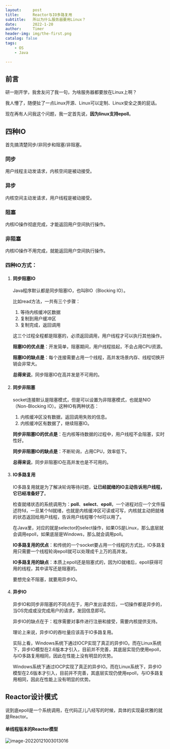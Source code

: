 ```yaml
---
layout:     post
title:      Reactor与IO多路复用
subtitle:   所以为什么服务器要用Linux？
date:       2022-1-20
author:     Timer
header-img: img/the-first.png
catalog: false
tags:
    - OS
    - Java

---
```


## 前言

研一刚开学，我舍友问了我一句，为啥服务器都要放在Linux上啊？

我人懵了，随便扯了一点Linux开源、Linux可以定制、Linux安全之类的屁话。

现在再有人问我这个问题，我一定首先说，**因为linux支持epoll**。  



## 四种IO

首先搞清楚同步/非同步和阻塞/非阻塞。

### 同步

用户线程主动发请求，内核空间是被动接受。

### 异步

内核空间主动发请求，用户线程是被动接受。

### 阻塞

内核IO操作彻底完成，才能返回用户空间执行操作。

### 非阻塞

内核IO操作不用完成，就能返回用户空间执行操作。

### 四种IO方式：

1. #### 同步阻塞IO

   Java程序默认都是同步阻塞IO，也叫BIO（Blocking IO）。

   比如read方法，一共有三个步骤：

   1. 等待内核缓冲区数据
   2. 复制到用户缓冲区
   3. 复制完成，返回调用

   这三个过程全程都是阻塞的，必须返回调用，用户线程才可以执行其他操作。

   **阻塞IO的优点是**：开发简单，阻塞期间，用户线程挂起，不会占用CPU资源。

   **阻塞IO的缺点是**：每个连接需要占用一个线程，高并发场景内存、线程切换开销会非常大。

   **总得来说**，同步阻塞IO在高并发是不可用的。 

   

2. #### 同步非阻塞

   socket连接默认是阻塞模式，但是可以设置为非阻塞模式，也就是NIO（Non-Blocking IO）。这种IO有两种状态：

   1. 内核缓冲区没有数据，返回调用失败的信息。
   2. 内核缓冲区有数据了，继续阻塞IO。

   **同步非阻塞IO的优点是**：在内核等待数据的过程中，用户线程不会阻塞，实时性好。

   **同步非阻塞IO的缺点是**：不断轮询，占用CPU，效率低下。

   **总得来说**，同步非阻塞IO在高并发也是不可用的。   

   

3. #### IO多路复用

   IO多路复用就是为了解决轮询等待问题，**让已经就绪的IO主动告诉用户线程，它已经准备好了**。

   检查就绪状态的系统调用为：**poll**、**select**、**epoll**，一个进程对应一个文件描述符fd，一旦某个fd就绪，也就是内核缓冲区可读或可写，内核就主动把就绪的状态返回给用户线程，告诉用户线程哪个fd可以用了。

   在Java里，对应的就是selector的select操作，如果OS是Linux，那么底层就会调用epoll，如果底层是Windows，那么就会调用poll。  

   **IO多路复用的优点**：和传统的一个socket要占用一个线程的方式比，IO多路复用只需要一个线程轮询epoll就可以处理成千上万的高并发。

   **IO多路复用的缺点**：本质上epoll还是阻塞式的，因为IO就绪后，epoll获得可用的线程，其中读写还是阻塞的。

   要想完全不阻塞，就要用异步IO。  

   

4. #### 异步IO

   异步IO和同步非阻塞的不同点在于，用户发出请求后，一切操作都是异步的，当OS完成或没完成用户的请求，发回信息即可。

   异步IO的缺点在于：程序需要对事件进行注册和接受，需要内核提供支持。

   理论上来说，异步IO的吞吐量应该高于IO多路复用。

   实际上看，Windows系统下通过IOCP实现了真正的异步IO。而在Linux系统下，异步IO模型在2.6版本才引入，目前并不完善，其底层实现仍使用epoll，与IO多路复用相同，因此在性能上没有明显的优势。

   Windows系统下通过IOCP实现了真正的异步IO。而在Linux系统下，异步IO模型在2.6版本才引入，目前并不完善，其底层实现仍使用epoll，与IO多路复用相同，因此在性能上没有明显的优势。  

   

## Reactor设计模式

说到底epoll是一个系统调用，在代码正儿八经写的时候，具体的实现最优雅的就是Reactor。

#### 单线程版本的Reactor模型

![image-20220121003013016](https://gitee.com/timerizaya/timer-pic/raw/master/img/image-20220121003013016.png)







































































